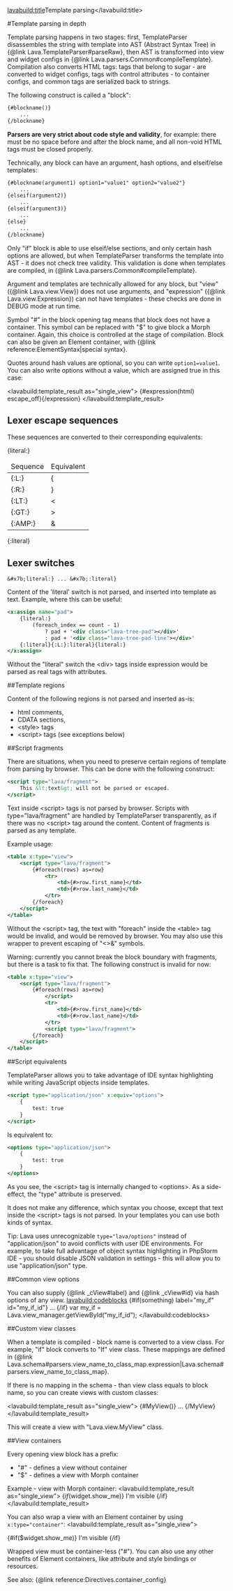 <lavabuild:title>Template parsing</lavabuild:title>

#Template parsing in depth

Template parsing happens in two stages: first, TemplateParser disassembles the string with template into AST
(Abstract Syntax Tree) in {@link Lava.TemplateParser#parseRaw}, then AST is transformed into view and widget configs
in {@link Lava.parsers.Common#compileTemplate}. Compilation also converts HTML tags: tags that belong to sugar - 
are converted to widget configs, tags with control attributes - to container configs, and common tags are serialized 
back to strings.

The following construct is called a "block":

```xml
{#blockname()}
	...
{/blockname}
```

<b>Parsers are very strict about code style and validity</b>, for example: there must be no space before and after the block name,
and all non-void HTML tags must be closed properly.

Technically, any block can have an argument, hash options, and elseif/else templates:

```xml
{#blockname(argument1) option1="value1" option2="value2"}
	...
{elseif(argument2)}
	...
{elseif(argument3)}
	...
{else}
	...
{/blockname}
```

Only "if" block is able to use elseif/else sections, and only certain hash options are allowed, but
when TemplateParser transforms the template into AST - it does not check tree validity. 
This validation is done when templates are compiled, in {@link Lava.parsers.Common#compileTemplate}.

Argument and templates are technically allowed for any block, but "view" ({@link Lava.view.View}) does not use arguments, 
and "expression" ({@link Lava.view.Expression}) can not have templates - these checks are done in DEBUG mode at run time.

Symbol <str>"#"</str> in the block opening tag means that block does not have a container. 
This symbol can be replaced with <str>"$"</str> to give block a Morph container. Again, this choice is controlled at
the stage of compilation. Block can also be given an Element container, with {@link reference:ElementSyntax|special syntax}.

Quotes around hash values are optional, so you can write `option1=value1`. 
You can also write options without a value, which are assigned <kw>true</kw> in this case:

<lavabuild:template_result as="single_view">
{#expression(html) escape_off}{/expression}
</lavabuild:template_result>

## Lexer escape sequences

These sequences are converted to their corresponding equivalents:

{literal:}

<table class="api-member-table">
<thead><tr><td>Sequence</td><td>Equivalent</td></tr></thead>
<tbody>
<tr><td>{:L:}</td><td>{</td></tr>
<tr><td>{:R:}</td><td>}</td></tr>
<tr><td>{:LT:}</td><td>&lt;</td></tr>
<tr><td>{:GT:}</td><td>&gt;</td></tr>
<tr><td>{:AMP:}</td><td>&amp;</td></tr>
</tbody>
</table>

{:literal}

## Lexer switches

```text
&#x7b;literal:} ... &#x7b;:literal}
```

Content of the 'literal' switch is not parsed, and inserted into template as text. Example, where this can be useful:

```xml
<x:assign name="pad">
	{literal:}
		(foreach_index == count - 1)
			? pad + '<div class="lava-tree-pad"></div>'
			: pad + '<div class="lava-tree-pad-line"></div>'
	{:literal}{:L:}:literal}{literal:}
</x:assign>
```

Without the "literal" switch the &lt;div&gt; tags inside expression would be parsed as real tags with attributes.

##Template regions

Content of the following regions is not parsed and inserted as-is:
- html comments,
- CDATA sections,
- &lt;style&gt; tags
- &lt;script&gt; tags (see exceptions below)

##Script fragments

There are situations, when you need to preserve certain regions of template from parsing by browser.
This can be done with the following construct:

```xml
<script type="lava/fragment">
	This &lt;text&gt; will not be parsed or escaped.
</script>
```

Text inside &lt;script&gt; tags is not parsed by browser. Scripts with type="lava/fragment" are handled by TemplateParser
transparently, as if there was no &lt;script&gt; tag around the content. Content of fragments is parsed as any template.

Example usage:

```xml
<table x:type="view">
	<script type="lava/fragment">
		{#foreach(rows) as=row}
			<tr>
				<td>{#>row.first_name}</td>
				<td>{#>row.last_name}</td>
			</tr>
		{/foreach}
	</script>
</table>
```

Without the &lt;script&gt; tag, the text with "foreach" inside the &lt;table&gt; tag would be invalid, and would be removed by browser.
You may also use this wrapper to prevent escaping of "&lt;&gt;&amp;" symbols.

Warning: currently you cannot break the block boundary with fragments, but there is a task to fix that.
The following construct is invalid for now:
```xml
<table x:type="view">
	<script type="lava/fragment">
		{#foreach(rows) as=row}
			</script>
			<tr>
				<td>{#>row.first_name}</td>
				<td>{#>row.last_name}</td>
			</tr>
			<script type="lava/fragment">
		{/foreach}
	</script>
</table>
```

##Script equivalents

TemplateParser allows you to take advantage of IDE syntax highlighting while writing JavaScript objects inside templates.

```xml
<script type="application/json" x:equiv="options">
	{
		test: true
	}
</script>
```

Is equivalent to:

```xml
<options type="application/json">
	{
		test: true
	}
</options>
```

As you see, the &lt;script&gt; tag is internally changed to &lt;options&gt;. As a side-effect, the "type" attribute
is preserved.

It does not make any difference, which syntax you choose, except that text inside the &lt;script&gt; tags is not parsed.
In your templates you can use both kinds of syntax.

Tip: Lava uses unrecognizable `type="lava/options"` instead of "application/json" to avoid conflicts with user IDE environments.
For example, to take full advantage of object syntax highlighting in PhpStorm IDE - you should disable JSON validation in settings -
this will allow you to use "application/json" type.

##Common view options

You can also supply {@link _cView#label} and {@link _cView#id} via hash options of any view.
<lavabuild:codeblocks>
	<codeblock lang="xml" title="Template">
{#if(something) label="my_if" id="my_if_id"}
	...
{/if}
	</codeblock>
	<codeblock lang="javascript" title="Script">
var my_if = Lava.view_manager.getViewById("my_if_id");
	</codeblock>
</lavabuild:codeblocks>

##Custom view classes

When a template is compiled - block name is converted to a view class.
For example, "if" block converts to "If" view class. These mappings are defined in 
{@link Lava.schema#parsers.view_name_to_class_map.expression|Lava.schema#parsers.view_name_to_class_map}.

If there is no mapping in the schema - than view class equals to block name, so you can create views with custom classes:

<lavabuild:template_result as="single_view">
{#MyView()}
	...
{/MyView}
</lavabuild:template_result>

This will create a view with "Lava.view.MyView" class.

##View containers

Every opening view block has a prefix:
- "#" - defines a view without container
- "$" - defines a view with Morph container

Example - view with Morph container:
<lavabuild:template_result as="single_view">
{$if($widget.show_me)}
	I'm visible
{/if}
</lavabuild:template_result>

You can also wrap a view with an Element container by using `x:type="container"`:
<lavabuild:template_result as="single_view">
<div x:type="container">
	{#if($widget.show_me)}
		I'm visible
	{/if}
</div>
</lavabuild:template_result>

Wrapped view must be container-less ("#"). You can also use any other benefits of Element containers,
like attribute and style bindings or resources.

See also: {@link reference:Directives.container_config}
